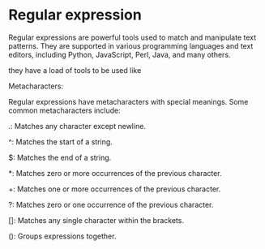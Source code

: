 <h1>Regular expression</h1>
<prep>
Regular expressions are powerful tools used to match and manipulate text patterns. They are supported in various programming languages and text editors, including Python, JavaScript, Perl, Java, and many others.

they have a load of tools to be used like 
  
Metacharacters:


Regular expressions have metacharacters with special meanings. Some common metacharacters include:

.: Matches any character except newline.


^: Matches the start of a string.


$: Matches the end of a string.


*: Matches zero or more occurrences of the previous character.


+: Matches one or more occurrences of the previous character.



?: Matches zero or one occurrence of the previous character.


[]: Matches any single character within the brackets.


(): Groups expressions together.




</prep>
